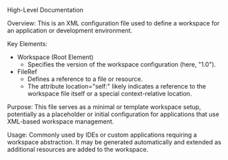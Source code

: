 High-Level Documentation

Overview:
This is an XML configuration file used to define a workspace for an application or development environment.

Key Elements:

- Workspace (Root Element)
  - Specifies the version of the workspace configuration (here, "1.0").
- FileRef
  - Defines a reference to a file or resource.
  - The attribute location="self:" likely indicates a reference to the workspace file itself or a special context-relative location.

Purpose:
This file serves as a minimal or template workspace setup, potentially as a placeholder or initial configuration for applications that use XML-based workspace management.

Usage:
Commonly used by IDEs or custom applications requiring a workspace abstraction. It may be generated automatically and extended as additional resources are added to the workspace.